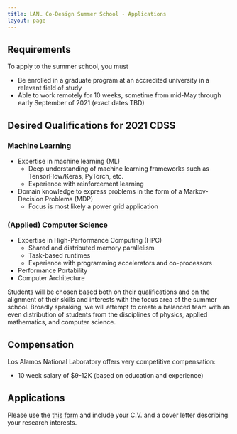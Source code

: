 ```yaml
---
title: LANL Co-Design Summer School - Applications
layout: page
---
```


## Requirements

To apply to the summer school, you must

- Be enrolled in a graduate program at an accredited university in a relevant field of study
- Able to work remotely for 10 weeks, sometime from mid-May through early September of 2021 (exact dates TBD)

## Desired Qualifications for 2021 CDSS

### Machine Learning
 - Expertise in machine learning (ML)
   - Deep understanding of machine learning frameworks such as TensorFlow/Keras, PyTorch, etc.
   - Experience with reinforcement learning
 - Domain knowledge to express problems in the form of a Markov-Decision Problems (MDP)
   - Focus is most likely a power grid application

### (Applied) Computer Science
- Expertise in High-Performance Computing (HPC)
   - Shared and distributed memory parallelism
   - Task-based runtimes
   - Experience with programming accelerators and co-processors
- Performance Portability
- Computer Architecture

Students will be chosen based both on their qualifications and on the alignment of their skills and interests with the focus area of the summer school.  Broadly speaking, we will attempt to create a balanced team with an even distribution of students from the disciplines of physics, applied mathematics, and computer science.

## Compensation

Los Alamos National Laboratory offers very competitive compensation:

* 10 week salary of $9-12K (based on education and experience)

## Applications

Please use the [this form](https://docs.google.com/forms/d/e/1FAIpQLScRms45IMB43gY9odoSgshoTzIe4jZsQCqJBolsZ87IU3aY9Q/viewform) and include your C.V. and a cover letter describing your research interests.
